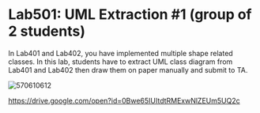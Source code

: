 ﻿# Lab501: UML Extraction #1 (group of 2 students)

In Lab401 and Lab402, you have implemented multiple shape related classes.
In this lab, students have to extract UML class diagram from Lab401 and Lab402 
then draw them on paper manually and submit to TA.

![570610612](https://drive.google.com/file/d/0Bwe65IUItdtRMExwNlZEUm5UQ2c/preview)

https://drive.google.com/open?id=0Bwe65IUItdtRMExwNlZEUm5UQ2c
